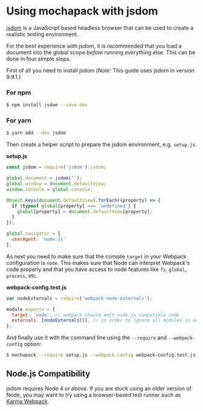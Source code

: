# Using mochapack with jsdom

[jsdom](https://github.com/tmpvar/jsdom) is a JavaScript based headless browser that can be used to create a realistic testing environment.

For the best experience with jsdom, it is recommended that you load a document into the global
scope *before* running everything else. This can be done in four simple steps.

First of all you need to install jsdom (*Note:* This guide uses jsdom in version 9.9.1.)

### For npm 

```bash
$ npm install jsdom --save-dev
```

### For yarn

```bash
$ yarn add --dev jsdom
```

Then create a helper script to prepare the jsdom environment, e.g. `setup.js`.

**setup.js**
```js
const jsdom = require('jsdom').jsdom;

global.document = jsdom('');
global.window = document.defaultView;
window.console = global.console;

Object.keys(document.defaultView).forEach((property) => {
  if (typeof global[property] === 'undefined') {
    global[property] = document.defaultView[property];
  }
});

global.navigator = {
  userAgent: 'node.js'
};
```

As next you need to make sure that the compile `target` in your Webpack configuration is `node`.
This makes sure that Node can interpret Webpack's code properly and that you have access to node features like `fs`, `global`, `process`, etc.

**webpack-config.test.js**
```js
var nodeExternals = require('webpack-node-externals');

module.exports = {
  target: 'node', // webpack should emit node.js compatible code
  externals: [nodeExternals()], // in order to ignore all modules in node_modules folder from bundling
};
```

And finally use it with the command line using the `--require` and `--webpack-config` option:

```bash
$ mochapack --require setup.js --webpack-config webpack-config.test.js
```

## Node.js Compatibility

jsdom requires Node 4 or above. If you are stuck using an older version of Node, you
may want to try using a browser-based test runner such as [Karma Webpack](https://github.com/webpack/karma-webpack).
